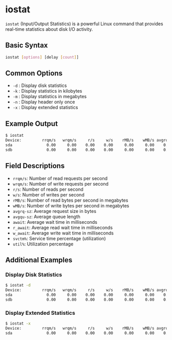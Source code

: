 # iostat

`iostat` (Input/Output Statistics) is a powerful Linux command that provides real-time statistics about disk I/O activity.

## Basic Syntax

```bash
iostat [options] [delay [count]]
```

## Common Options

- `-d` : Display disk statistics
- `-k` : Display statistics in kilobytes
- `-m` : Display statistics in megabytes
- `-n` : Display header only once
- `-x` : Display extended statistics

## Example Output

```bash
$ iostat
Device:         rrqm/s   wrqm/s     r/s     w/s    rMB/s    wMB/s avgrq-sz avgqu-sz   await r_await w_await  svctm%   util%  r_await w_await  svctm%   util%
sda               0.00     0.00    0.00    0.00     0.00     0.00    0.00     0.00    0.00    0.00    0.00     0.00   0.00     0.00    0.00     0.00         0.00
sdb               0.00     0.00    0.00    0.00     0.00     0.00    0.00     0.00    0.00    0.00    0.00     0.00   0.00     0.00    0.00     0.00         0.00
```

## Field Descriptions

- `rrqm/s`: Number of read requests per second
- `wrqm/s`: Number of write requests per second
- `r/s`: Number of reads per second
- `w/s`: Number of writes per second
- `rMB/s`: Number of read bytes per second in megabytes
- `wMB/s`: Number of write bytes per second in megabytes
- `avgrq-sz`: Average request size in bytes
- `avgqu-sz`: Average queue length
- `await`: Average wait time in milliseconds
- `r_await`: Average read wait time in milliseconds
- `w_await`: Average write wait time in milliseconds
- `svctm%`: Service time percentage             (utilization)
- `util%`: Utilization percentage

## Additional Examples

### Display Disk Statistics
```bash
$ iostat -d
Device:         rrqm/s   wrqm/s     r/s     w/s    rMB/s    wMB/s avgrq-sz avgqu-sz   await r_await w_await  svctm%   util%  r_await w_await  svctm%   util%
sda               0.00     0.00    0.00    0.00     0.00     0.00    0.00     0.00    0.00    0.00    0.00     0.00   0.00     0.00    0.00     0.00         0.00
sdb               0.00     0.00    0.00    0.00     0.00     0.00    0.00     0.00    0.00    0.00    0.00     0.00   0.00     0.00    0.00     0.00         0.00
```

### Display Extended Statistics
```bash
$ iostat -x
Device:         rrqm/s   wrqm/s     r/s     w/s    rMB/s    wMB/s avgrq-sz avgqu-sz   await r_await w_await  svctm%   util%  r_await w_await  svctm%   util%   r_await w_await  svctm%   util%
sda               0.00     0.00    0.00    0.00     0.00     0.00    0.00     0.00    0.00    0.00    0.00     0.00   0.00     0.00    0.00     0.00         0.00         0.00    0.00     0.00         0.00
